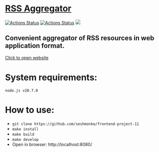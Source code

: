 # [RSS Aggregator](https://frontend-project-11-eosin-gamma.vercel.app/)

[![Actions Status](https://github.com/seshmonke/frontend-project-11/actions/workflows/hexlet-check.yml/badge.svg)](https://github.com/seshmonke/frontend-project-11/actions)
[![Actions Status](https://github.com/seshmonke/frontend-project-11/actions/workflows/nodejs.yml/badge.svg)](https://github.com/seshmonke/frontend-project-11/actions)
<a href="https://codeclimate.com/github/Zvezdowski/frontend-project-11/maintainability"><img src="https://api.codeclimate.com/v1/badges/1540b9040f427f7ef023/maintainability" /></a>

## Convenient aggregator of RSS resources in web application format.
[Click to open website](https://frontend-project-11-eosin-gamma.vercel.app/)

# System requirements:
`node.js v20.7.0`

# How to use:
- `git clone https://github.com/seshmonke/frontend-project-11`
- `make install`
- `make build`
- `make develop`
- Open in browser: http://localhost:8080/